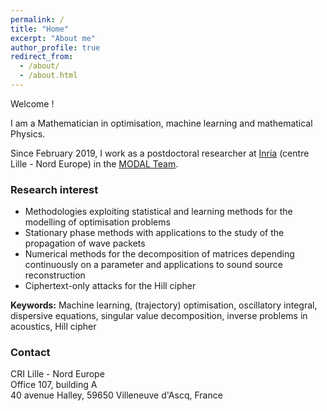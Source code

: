 ```yaml
---
permalink: /
title: "Home"
excerpt: "About me"
author_profile: true
redirect_from: 
  - /about/
  - /about.html
---
```


Welcome !

I am a Mathematician in optimisation, machine learning and mathematical Physics.<br />

Since February 2019, I work as a postdoctoral researcher at [Inria](https://www.inria.f/) (centre Lille - Nord Europe) in the [MODAL Team](https://team.inria.fr/modal/).

### Research interest

* Methodologies exploiting statistical and learning methods for the modelling of optimisation problems
* Stationary phase methods with applications to the study of the propagation of wave packets
* Numerical methods for the decomposition of matrices depending continuously on a parameter and applications to sound source reconstruction
* Ciphertext-only attacks for the Hill cipher

**Keywords:** Machine learning, (trajectory) optimisation, oscillatory integral, dispersive equations, singular value decomposition, inverse problems in acoustics, Hill cipher

### Contact

CRI Lille - Nord Europe\
Office 107, building A\
40 avenue Halley, 59650 Villeneuve d'Ascq, France
